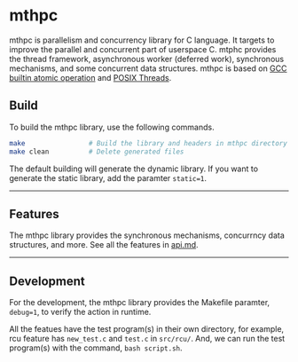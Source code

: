 # mthpc

mthpc is parallelism and concurrency library for C language. It targets to
improve the parallel and concurrent part of userspace C. mtphc provides the
thread framework, asynchronous worker (deferred work), synchronous mechanisms,
and some concurrent data structures. mthpc is based on [GCC builtin atomic operation](https://gcc.gnu.org/onlinedocs/gcc/_005f_005fatomic-Builtins.html)
and [POSIX Threads](https://en.wikipedia.org/wiki/Pthreads).

## Build

To build the mthpc library, use the following commands.

```bash
make                # Build the library and headers in mthpc directory
make clean          # Delete generated files
```

The default building will generate the dynamic library. If you want to generate
the static library, add the paramter `static=1`.

---

## Features

The mthpc library provides the synchronous mechanisms, concurrncy data
structures, and more. See all the features in [api.md](doc/api.md).

---

## Development

For the development, the mthpc library provides the Makefile paramter,
 `debug=1`, to verify the action in runtime.

All the featues have the test program(s) in their own directory, for example,
rcu feature has `new_test.c` and `test.c` in `src/rcu/`. And, we can run the
test program(s) with the command, `bash script.sh`.
